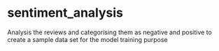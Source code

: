 # sentiment_analysis
Analysis the reviews and categorising them as negative and positive to create a sample data set for the model training purpose 
